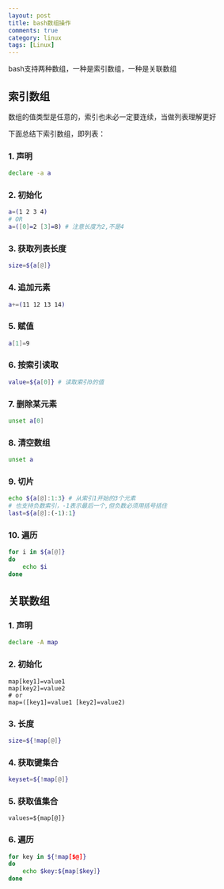 ```yaml
---
layout: post
title: bash数组操作
comments: true
category: linux
tags: [Linux]
---
```



bash支持两种数组，一种是索引数组，一种是关联数组

## 索引数组

数组的值类型是任意的，索引也未必一定要连续，当做列表理解更好

下面总结下索引数组，即列表：

### 1. 声明

```bash
declare -a a
```

### 2. 初始化

```bash
a=(1 2 3 4)
# OR
a=([0]=2 [3]=8) # 注意长度为2,不是4
```

### 3. 获取列表长度

```bash
size=${a[@]}
```

### 4. 追加元素

```bash
a+=(11 12 13 14)
```

### 5. 赋值

```bash
a[1]=9
```

### 6. 按索引读取

```bash
value=${a[0]} # 读取索引0的值
```

### 7. 删除某元素

```bash
unset a[0]
```

### 8. 清空数组

```bash
unset a
```

### 9. 切片

```bash
echo ${a[@]:1:3} # 从索引1开始的3个元素
# 也支持负数索引，-1表示最后一个,但负数必须用括号括住
last=${a[@]:(-1):1}
```

### 10. 遍历

```bash
for i in ${a[@]}
do
	echo $i
done
```

## 关联数组

### 1. 声明

```bash
declare -A map
```

### 2. 初始化

```
map[key1]=value1
map[key2]=value2
# or
map=([key1]=value1 [key2]=value2)
```

### 3. 长度

```bash
size=${!map[@]}
```
### 4. 获取键集合

```bash
keyset=${!map[@]}
```

### 5. 获取值集合

```
values=${map[@]}
```

### 6. 遍历

```bash
for key in ${!map[$@]}
do
	echo $key:${map[$key]}
done
```
